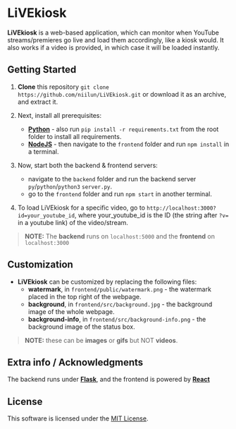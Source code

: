 # LiVEkiosk

**LiVEkiosk** is a web-based application, which can monitor when YouTube streams/premieres go live and load them accordingly, like a kiosk would.
It also works if a video is provided, in which case it will be loaded instantly.

## Getting Started

1. **Clone** this repository `git clone https://github.com/niilun/LiVEkiosk.git` or download it as an archive, and extract it.

2. Next, install all prerequisites:
    - [**Python**](https://www.python.org/downloads/) - also run `pip install -r requirements.txt` from the root folder to install all requirements.
    - [**NodeJS**](https://nodejs.org/) - then navigate to the `frontend` folder and run `npm install` in a terminal.

3. Now, start both the backend & frontend servers:
    - navigate to the `backend` folder and run the backend server `py`/`python`/`python3` `server.py`. 
    - go to the `frontend` folder and run `npm start` in another terminal.

4. To load LiVEkiosk for a specific video, go to `http://localhost:3000?id=your_youtube_id`, where your_youtube_id is the ID (the string after `?v=` in a youtube link) of the video/stream.

> **NOTE:** The **backend** runs on `localhost:5000` and the **frontend** on `localhost:3000`

## Customization

- **LiVEkiosk** can be customized by replacing the following files:
    - **watermark**, in `frontend/public/watermark.png` - the watermark placed in the top right of the webpage.
    - **background**, in `frontend/src/background.jpg` - the background image of the whole webpage.
    - **background-info**, in `frontend/src/background-info.png` - the background image of the status box.

> **NOTE:** these can be **images** or **gifs** but NOT **videos**.

## Extra info / Acknowledgments

The backend runs under [**Flask**](https://flask.palletsprojects.com/en/stable/), and the frontend is powered by [**React**](https://react.dev/)

## License

This software is licensed under the [MIT License](https://en.wikipedia.org/wiki/MIT_License).
